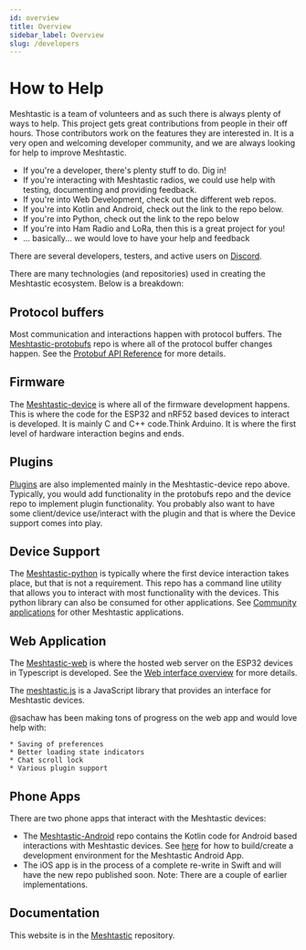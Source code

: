 ```yaml
---
id: overview
title: Overview
sidebar_label: Overview
slug: /developers
---
```

# How to Help

Meshtastic is a team of volunteers and as such there is always plenty of ways to help. This project gets great contributions from people in their off hours. Those contributors work on the features they are interested in. It is a very open and welcoming developer community, and we are always looking for help to improve Meshtastic.

* If you're a developer, there's plenty stuff to do. Dig in!
* If you're interacting with Meshtastic radios, we could use help with testing, documenting and providing feedback.
* If you're into Web Development, check out the different web repos.
* If you're into Kotlin and Android, check out the link to the repo below.
* If you're into Python, check out the link to the repo below
* If you're into Ham Radio and LoRa, then this is a great project for you!
* ... basically... we would love to have your help and feedback

There are several developers, testers, and active users on [Discord](https://discord.gg/UQJ5QuM7vq).

There are many technologies (and repositories) used in creating the Meshtastic ecosystem. Below is a breakdown:

## Protocol buffers
Most communication and interactions happen with protocol buffers. The [Meshtastic-protobufs](https://github.com/meshtastic/Meshtastic-protobufs) repo is where all of the protocol buffer changes happen. See the [Protobuf API Reference](https://meshtastic.org/docs/developers/protobufs/api) for more details.

## Firmware
The [Meshtastic-device](https://github.com/meshtastic/Meshtastic-device) is where all of the firmware development happens. This is where the code for the ESP32 and nRF52 based devices to interact is developed. It is mainly C and C++ code.Think Arduino. It is where the first level of hardware interaction begins and ends.

## Plugins
[Plugins](https://meshtastic.org/docs/software/plugins/) are also implemented mainly in the Meshtastic-device repo above. Typically, you would add functionality in the protobufs repo and the device repo to implement plugin functionality. You probably also want to have some client/device use/interact with the plugin and that is where the Device support comes into play.

## Device Support
The [Meshtastic-python](https://github.com/meshtastic/Meshtastic-python) is typically where the first device interaction takes place, but that is not a requirement. This repo has a command line utility that allows you to interact with most functionality with the devices. This python library can also be consumed for other applications. See [Community applications](https://meshtastic.org/docs/software/community/community-overview) for other Meshtastic applications.

## Web Application
The [Meshtastic-web](https://github.com/meshtastic/meshtastic-web) is where the hosted web server on the ESP32 devices in Typescript is developed. See the [Web interface overview](https://meshtastic.org/docs/software/web/web-app-software) for more details.

The [meshtastic.js](https://github.com/meshtastic/meshtastic.js) is a JavaScript library that provides an interface for Meshtastic devices.

@sachaw has been making tons of progress on the web app and would love help with:

    * Saving of preferences
    * Better loading state indicators
    * Chat scroll lock
    * Various plugin support

## Phone Apps
There are two phone apps that interact with the Meshtastic devices:

* The [Meshtastic-Android](https://github.com/meshtastic/Meshtastic-Android) repo contains the Kotlin code for Android based interactions with Meshtastic devices. See [here](https://meshtastic.org/docs/developers/android/build-app) for how to build/create a development environment for the Meshtastic Android App.
* The iOS app is in the process of a complete re-write in Swift and will have the new repo published soon. Note: There are a couple of earlier implementations.

## Documentation
This website is in the [Meshtastic](https://github.com/meshtastic/Meshtastic) repository.
